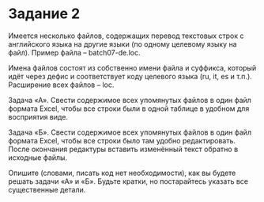 # Задание 2
Имеется несколько файлов, содержащих перевод текстовых строк с английского языка на другие языки (по одному целевому языку на файл). Пример файла – batch07-de.loc.

Имена файлов состоят из собственно имени файла и суффикса, который идёт через дефис и соответствует коду целевого языка (ru, it, es и т.п.). Расширение всех файлов – loc.

Задача «А». Свести содержимое всех упомянутых файлов в один файл формата Excel, чтобы все строки были в одной таблице в удобном для восприятия виде.

Задача «Б». Свести содержимое всех упомянутых файлов в один файл формата Excel, чтобы все строки было там удобно редактировать. После окончания редактуры вставить изменённый текст обратно в исходные файлы.

Опишите (словами, писать код нет необходимости), как вы будете решать задачи «А» и «Б». Будьте кратки, но постарайтесь указать все существенные детали.
